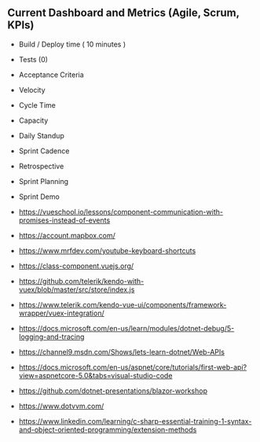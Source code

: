 ## Current Dashboard and Metrics (Agile, Scrum, KPIs)

- Build / Deploy time ( 10 minutes )
- Tests (0)
- Acceptance Criteria
- Velocity
- Cycle Time
- Capacity
- Daily Standup
- Sprint Cadence
- Retrospective
- Sprint Planning
- Sprint Demo


- https://vueschool.io/lessons/component-communication-with-promises-instead-of-events
- https://account.mapbox.com/
- https://www.mrfdev.com/youtube-keyboard-shortcuts
- https://class-component.vuejs.org/
- https://github.com/telerik/kendo-with-vuex/blob/master/src/store/index.js
- https://www.telerik.com/kendo-vue-ui/components/framework-wrapper/vuex-integration/
- https://docs.microsoft.com/en-us/learn/modules/dotnet-debug/5-logging-and-tracing
- https://channel9.msdn.com/Shows/lets-learn-dotnet/Web-APIs
- https://docs.microsoft.com/en-us/aspnet/core/tutorials/first-web-api?view=aspnetcore-5.0&tabs=visual-studio-code
- https://github.com/dotnet-presentations/blazor-workshop
- https://www.dotvvm.com/
- https://www.linkedin.com/learning/c-sharp-essential-training-1-syntax-and-object-oriented-programming/extension-methods
